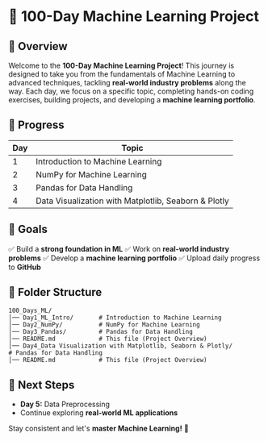 # 🚀 100-Day Machine Learning Project

## 📖 Overview
Welcome to the **100-Day Machine Learning Project**! This journey is designed to take you from the fundamentals of Machine Learning to advanced techniques, tackling **real-world industry problems** along the way. Each day, we focus on a specific topic, completing hands-on coding exercises, building projects, and developing a **machine learning portfolio**.

## 📅 Progress
| Day | Topic |
|----|-----------------------------|
| 1  | Introduction to Machine Learning |
| 2  | NumPy for Machine Learning |
| 3  | Pandas for Data Handling |
| 4  | Data Visualization with Matplotlib, Seaborn & Plotly |

## 🎯 Goals
✅ Build a **strong foundation in ML**
✅ Work on **real-world industry problems**
✅ Develop a **machine learning portfolio**
✅ Upload daily progress to **GitHub**

## 📂 Folder Structure
```
100_Days_ML/
│── Day1_ML_Intro/       # Introduction to Machine Learning
│── Day2_NumPy/          # NumPy for Machine Learning
│── Day3_Pandas/         # Pandas for Data Handling
│── README.md            # This file (Project Overview)
│── Day4_Data Visualization with Matplotlib, Seaborn & Plotly/         # Pandas for Data Handling
│── README.md            # This file (Project Overview)
```

## 📌 Next Steps
- **Day 5:** Data Preprocessing
- Continue exploring **real-world ML applications**

Stay consistent and let's **master Machine Learning!** 🚀
